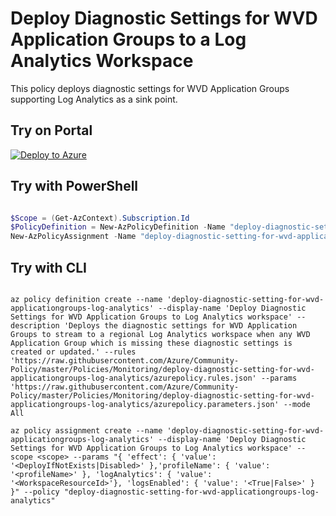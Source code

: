 # Deploy Diagnostic Settings for WVD Application Groups to a Log Analytics Workspace

This policy deploys diagnostic settings for WVD Application Groups supporting Log Analytics as a sink point.

## Try on Portal

[![Deploy to Azure](http://azuredeploy.net/deploybutton.png)](https://portal.azure.com/#blade/Microsoft_Azure_Policy/CreatePolicyDefinitionBlade/uri/https%3A%2F%2Fraw.githubusercontent.com%2FAzure%2Fcommunity-policy%2Fmaster%2Fpolicies%2FMonitoring%2Fdeploy-diagnostic-setting-for-wvd-applicationgroups-log-analytics%2Fazurepolicy.json)

## Try with PowerShell

````powershell

$Scope = (Get-AzContext).Subscription.Id
$PolicyDefinition = New-AzPolicyDefinition -Name "deploy-diagnostic-setting-for-wvd-applicationgroups-log-analytics" -DisplayName "Deploy Diagnostic Settings for WVD Application Groups to Log Analytics workspace" -description "Deploys the diagnostic settings for WVD Application Groups to stream to a regional Log Analytics workspace when any WVD Application Group which is missing these diagnostic settings is created or updated." -Policy 'https://raw.githubusercontent.com/Azure/Community-Policy/master/Policies/Monitoring/deploy-diagnostic-setting-for-wvd-applicationgroups-log-analytics/azurepolicy.rules.json' -Parameter 'https://raw.githubusercontent.com/Azure/Community-Policy/master/Policies/Monitoring/deploy-diagnostic-setting-for-wvd-applicationgroups-log-analytics/azurepolicy.parameters.json' -Mode All
New-AzPolicyAssignment -Name "deploy-diagnostic-setting-for-wvd-applicationgroups-log-analytics" -DisplayName "Deploy Diagnostic Settings for WVD Application Groups to Log Analytics workspace" -Scope <scope> -PolicyDefinition $PolicyDefinition -effect <DeployIfNotExists|Disabled> -profileName <profileName> -logAnalytics <WorkspaceResourceId> -logsEnabled <True|False>

````

## Try with CLI

````cli

az policy definition create --name 'deploy-diagnostic-setting-for-wvd-applicationgroups-log-analytics' --display-name 'Deploy Diagnostic Settings for WVD Application Groups to Log Analytics workspace' --description 'Deploys the diagnostic settings for WVD Application Groups to stream to a regional Log Analytics workspace when any WVD Application Group which is missing these diagnostic settings is created or updated.' --rules 'https://raw.githubusercontent.com/Azure/Community-Policy/master/Policies/Monitoring/deploy-diagnostic-setting-for-wvd-applicationgroups-log-analytics/azurepolicy.rules.json' --params 'https://raw.githubusercontent.com/Azure/Community-Policy/master/Policies/Monitoring/deploy-diagnostic-setting-for-wvd-applicationgroups-log-analytics/azurepolicy.parameters.json' --mode All

az policy assignment create --name 'deploy-diagnostic-setting-for-wvd-applicationgroups-log-analytics' --display-name 'Deploy Diagnostic Settings for WVD Application Groups to Log Analytics workspace' --scope <scope> --params "{ 'effect': { 'value': '<DeployIfNotExists|Disabled>' },'profileName': { 'value': '<profileName>' }, 'logAnalytics': { 'value': '<WorkspaceResourceId>'}, 'logsEnabled': { 'value': '<True|False>' } }" --policy "deploy-diagnostic-setting-for-wvd-applicationgroups-log-analytics"

````
